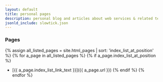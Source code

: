 ```yaml
---
layout: default
title: personal pages
description: personal blog and articles about web services & related technologies written by slowtick
jsonld_include: slowtick.json
---
```


### Pages

{% assign all_listed_pages = site.html_pages | sort: 'index_list_at_position' %}
{% for a_page in all_listed_pages %}
  {% if a_page.index_list_at_position %}
- [{{ a_page.index_list_link_text }}]({{ a_page.url }})
  {% endif %}
{% endfor %}
